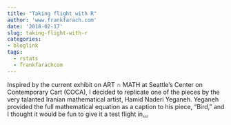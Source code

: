 ```yaml
---
title: "Taking flight with R"
author: 'www.frankfarach.com'
date: '2018-02-17'
slug: taking-flight-with-r
categories:
- bloglink
tags:
  - rstats
  - frankfarachcom
---
```


Inspired by the current exhibit on ART ∩ MATH at Seattle’s Center on Contemporary Cart (COCA), I decided to replicate one of the pieces by the very talanted Iranian mathematical artist, Hamid Naderi Yeganeh. Yeganeh provided the full mathematical equation as a caption to his piece, “Bird,” and I thought it would be fun to give it a test flight in[... <i class="fas fa-external-link-alt"></i>](http://www.frankfarach.com/post/taking-flight-with-r/)

